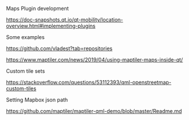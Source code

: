 Maps Plugin development

https://doc-snapshots.qt.io/qt-mobility/location-overview.html#implementing-plugins

Some examples

https://github.com/vladest?tab=repositories

https://www.maptiler.com/news/2019/04/using-maptiler-maps-inside-qt/

Custom tile sets

https://stackoverflow.com/questions/53112393/qml-openstreetmap-custom-tiles

Setting Mapbox json path

https://github.com/maptiler/maptiler-qml-demo/blob/master/Readme.md
